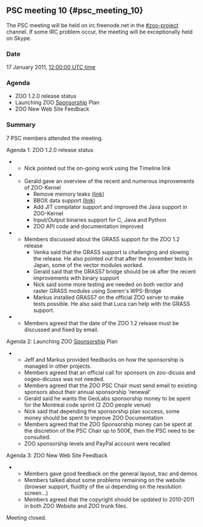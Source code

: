 ## PSC meeting 10 {#psc_meeting_10}

The PSC meeting will be held on irc.freenode.net in the
[\#zoo-project](irc://irc.freenode.net/#zoo-project) channel. If some
IRC problem occur, the meeting will be exceptionally held on Skype.

### Date

17 January 2011, [12:00:00 UTC
time](http://www.timeanddate.com/worldclock/fixedtime.html?day=17&month=1&year=2011&hour=12&min=0&sec=0&p1=0)

### Agenda

-   ZOO 1.2.0 release status
-   Launching ZOO [Sponsorship](Sponsorship "wikilink") Plan
-   ZOO New Web Site Feedback

### Summary

7 PSC members attended the meeting.

Agenda 1: ZOO 1.2.0 release status

-   -   Nick pointed out the on-going work using the Timeline link

-   -   Gerald gave an overview of the recent and numerous improvements
        of ZOO-Kernel
        -   Remove memory leaks
            [(link)](http://zoo-project.org/trac/search?q=leaks)
        -   BBOX data support
            [(link)](http://zoo-project.org/trac/wiki/ZooWebSite/ZooServices/ZCFGReference#BoundingBoxDatanode)
        -   Add JIT compilator support and improved the Java support in
            ZOO-Kernel
        -   Input/Output binaries support for C, Java and Python
        -   ZOO API code and documentation improved

-   -   Members discussed about the GRASS support for the ZOO 1.2
        release
        -   Venka said that the GRASS support is challenging and slowing
            the release. He also pointed out that after the november
            tests in Japan, some of the vector modules worked.
        -   Gerald said that the GRASS7 bridge should be ok after the
            recent improvements with binary support
        -   Nick said some more testing are needed on both vector and
            raster GRASS modules using Soeren\'s WPS-Bridge
        -   Markus installed GRASS7 on the official ZOO server to make
            tests possible. He also said that Luca can help with the
            GRASS support.

-   -   Members agreed that the date of the ZOO 1.2 release must be
        discussed and fixed by email.

Agenda 2: Launching ZOO [Sponsorship](Sponsorship "wikilink") Plan

-   -   Jeff and Markus provided feedbacks on how the sponsorship is
        managed in other projects.
    -   Members agreed that an official call for sponsors on zoo-dicuss
        and osgeo-dicusss was not needed.
    -   Members agreed that the ZOO PSC Chair must send email to
        existing sponsors about their annual sponsorship \'renewal\'
    -   Gerald said he wants the GeoLabs sponsorship money to be spent
        for the Montreal code sprint (2 ZOO people venue)
    -   Nick said that depending the sponsorship plan success, some
        money should be spent to improve ZOO Documentation
    -   Members agreed that the ZOO Sponsorship money can be spent at
        the discretion of the PSC Chair up to 500€, then the PSC need to
        be consulted.
    -   ZOO sponsorship levels and PayPal account were recalled

Agenda 3: ZOO New Web Site Feedback

-   -   Members gave good feedback on the general layout, trac and demos
    -   Members talked about some problems remaining on the website
        (browser support, fluidity of the ui depending on the resolution
        screen\...)
    -   Members agreed that the copyright should be updated to 2010-2011
        in both ZOO Website and ZOO trunk files.

Meeting closed.

